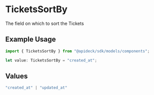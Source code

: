 # TicketsSortBy

The field on which to sort the Tickets

## Example Usage

```typescript
import { TicketsSortBy } from "@apideck/sdk/models/components";

let value: TicketsSortBy = "created_at";
```

## Values

```typescript
"created_at" | "updated_at"
```